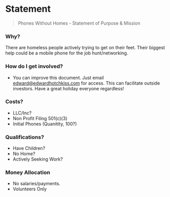 
# Statement

> Phones Without Homes - Statement of Purpose &amp; Mission

### Why?

There are homeless people actively trying to get on their feet. Their biggest help could be a mobile phone for the job hunt/networking.

### How do I get involved?

  * You can improve this document. Just email [edward@edwardhotchkiss.com](mailto:edward@edwardhotchkiss.com) for access. This can facilitate outside investors. Have a great holiday everyone regardless!

  
### Costs?

  * LLC/Inc?
  * Non Profit Filing 501(c)(3)
  * Initial Phones (Quanitity, 100?)

### Qualifications?

  * Have Children?
  * No Home?
  * Actively Seeking Work?


### Money Allocation

  * No salaries/payments.
  * Volunteers Only
